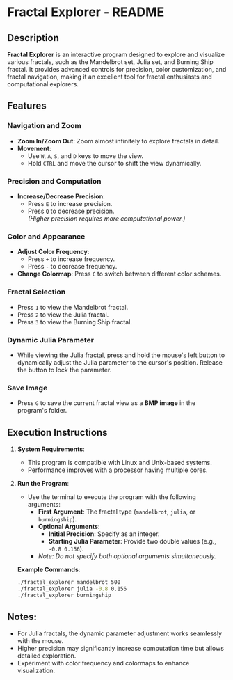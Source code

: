 # Fractal Explorer - README

## Description

**Fractal Explorer** is an interactive program designed to explore and visualize various fractals, such as the Mandelbrot set, Julia set, and Burning Ship fractal. It provides advanced controls for precision, color customization, and fractal navigation, making it an excellent tool for fractal enthusiasts and computational explorers.

## Features

### Navigation and Zoom
- **Zoom In/Zoom Out**: Zoom almost infinitely to explore fractals in detail.  
- **Movement**:  
  - Use `W`, `A`, `S`, and `D` keys to move the view.  
  - Hold `CTRL` and move the cursor to shift the view dynamically.  

### Precision and Computation
- **Increase/Decrease Precision**:  
  - Press `E` to increase precision.  
  - Press `Q` to decrease precision.  
  _(Higher precision requires more computational power.)_  

### Color and Appearance
- **Adjust Color Frequency**:  
  - Press `+` to increase frequency.  
  - Press `-` to decrease frequency.  
- **Change Colormap**: Press `C` to switch between different color schemes.

### Fractal Selection
- Press `1` to view the Mandelbrot fractal.  
- Press `2` to view the Julia fractal.  
- Press `3` to view the Burning Ship fractal.

### Dynamic Julia Parameter
- While viewing the Julia fractal, press and hold the mouse's left button to dynamically adjust the Julia parameter to the cursor's position. Release the button to lock the parameter.

### Save Image
- Press `G` to save the current fractal view as a **BMP image** in the program's folder.

## Execution Instructions

1. **System Requirements**:  
   - This program is compatible with Linux and Unix-based systems.  
   - Performance improves with a processor having multiple cores.  

2. **Run the Program**:  
   - Use the terminal to execute the program with the following arguments:  
     - **First Argument**: The fractal type (`mandelbrot`, `julia`, or `burningship`).  
     - **Optional Arguments**:  
       - **Initial Precision**: Specify as an integer.  
       - **Starting Julia Parameter**: Provide two double values (e.g., `-0.8 0.156`).  
     - _Note: Do not specify both optional arguments simultaneously._

   **Example Commands**:  
   ```bash
   ./fractal_explorer mandelbrot 500
   ./fractal_explorer julia -0.8 0.156
   ./fractal_explorer burningship

## Notes:
- For Julia fractals, the dynamic parameter adjustment works seamlessly with the mouse.
- Higher precision may significantly increase computation time but allows detailed exploration.
- Experiment with color frequency and colormaps to enhance visualization.
